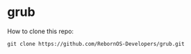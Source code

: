 # grub

How to clone this repo:

```
git clone https://github.com/RebornOS-Developers/grub.git
```

